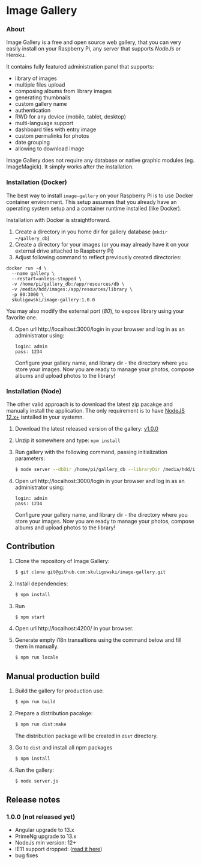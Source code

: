 # Image Gallery


### About

Image Gallery is a free and open source web gallery, that you can very easily install on your Raspberry Pi, any server that supports *NodeJs* or Heroku.

It contains fully featured administration panel that supports:
- library of images
- multiple files upload
- composing albums from library images
- generating thumbnails
- custom gallery name
- authentication
- RWD for any device (mobile, tablet, desktop)
- multi-language support
- dashboard tiles with entry image
- custom permalinks for photos
- date grouping
- allowing to download image

Image Gallery does not require any database or native graphic modules (eg. ImageMagick).
It simply works after the installation.

### Installation (Docker)

The best way to install `image-gallery` on your Raspberry Pi is to use Docker container environment. This setup assumes that you already have an operating system setup and a container runtime installed (like Docker).

Installation with Docker is straightforward.

1. Create a directory in you home dir for gallery database (`mkdir ~/gallery_db`)
2. Create a directory for your images (or you may already have it on your external drive attached to Raspberry Pi)
3. Adjust following command to reflect previously created directories:

```
docker run -d \
  --name gallery \
  --restart=unless-stopped \
  -v /home/pi/gallery_db:/app/resources/db \
  -v /media/hdd/images:/app/resources/library \
  -p 80:3000 \
  skuligowski/image-gallery:1.0.0
```

You may also modify the external port (*80*), to expose library using your favorite one.

4. Open url http://localhost:3000/login in your browser and log in as an administrator using:

   ```
   login: admin
   pass: 1234
   ```

   Configure your gallery name, and library dir - the directory where you store your images.
   Now you are ready to manage your photos, compose albums and upload photos to the library!

### Installation (Node)

The other valid approach is to download the latest zip pacakge and manually install the application.
The only requirement is to have [NodeJS 12.x+](https://nodejs.org/en/download/) isntalled in your systemn.

1. Download the latest released version of the gallery: [v1.0.0](https://github.com/skuligowski/image-gallery/releases/download/v1.0.0/v1.0.0.zip)
2. Unzip it somewhere and type: `npm install` 
3. Run gallery with the following command, passing initialization parameters:

   ```bash
   $ node server --dbDir /home/pi/gallery_db --libraryDir /media/hdd/images --port 80
   ```

4. Open url http://localhost:3000/login in your browser and log in as an administrator using:

   ```
   login: admin
   pass: 1234
   ```

   Configure your gallery name, and library dir - the directory where you store your images.
   Now you are ready to manage your photos, compose albums and upload photos to the library!


## Contribution

1. Clone the repository of Image Gallery:

   ```bash
   $ git clone git@github.com:skuligowski/image-gallery.git
   ```

2. Install dependencies:

   ```bash
   $ npm install
   ```

3. Run

   ```bash
   $ npm start
   ```

4. Open url http://localhost:4200/ in your browser.


5. Generate empty i18n transaltions using the command below and fill them in manually.

   ```bash
   $ npm run locale
   ```


## Manual production build

1. Build the gallery for production use:

   ```bash
   $ npm run build
   ```

2. Prepare a distribution pacakge:

   ```bash
   $ npm run dist:make
   ```

   The distribution package will be created in `dist` directory.

3. Go to `dist` and install all npm packages

   ```bash
   $ npm install
   ```

4. Run the gallery:

   ```bash
   $ node server.js
   ```


## Release notes

### 1.0.0 (not released yet)
 - Angular upgrade to 13.x
 - PrimeNg upgrade to 13.x
 - NodeJs min version: 12+
 - IE11 support dropped: ([read it here](https://github.com/angular/angular/issues/41840))
 - bug fixes
